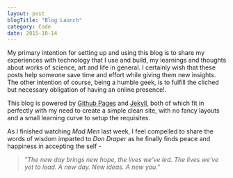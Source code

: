 ```yaml
---
layout: post
blogTitle: "Blog Launch"
category: Code
date: 2015-10-14
---
```

My primary intention for setting up and using this blog is to share my experiences with technology that I use and build, my learnings and thoughts about works of science, art and life in general\. I certainly wish that these posts help someone save time and effort while giving them new insights\. The other intention of course, being a humble geek, is to fulfill the cliched but necessary obligation of having an online presence!\.

This blog is powered by [Github Pages](https://pages.github.com/) and [Jekyll](http://jekyllrb.com), both of which fit in perfectly with my need to create a simple clean site, with no fancy layouts and a small learning curve to setup the requisites\.

As I finished watching *Mad Men* last week, I feel compelled to share the words of wisdom imparted to *Don Draper* as he finally finds peace and happiness in accepting the self \-  

> *\"The new day brings new hope, the lives we\'ve led\.
> The lives we\'ve yet to lead\.
> A new day\. New ideas\. A new you\.\"*